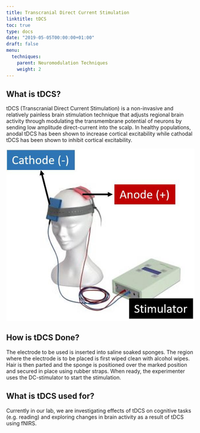 ```yaml
---
title: Transcranial Direct Current Stimulation
linktitle: tDCS
toc: true
type: docs
date: "2019-05-05T00:00:00+01:00"
draft: false
menu:
  techniques:
    parent: Neuromodulation Techniques
    weight: 2
---
```



## What is tDCS?
tDCS (Transcranial Direct Current Stimulation) is a non-invasive and relatively painless brain stimulation technique that adjusts regional brain activity through modulating the transmembrane potential of neurons by sending low amplitude direct-current into the scalp. 
In healthy populations, anodal tDCS has been shown to increase cortical excitability while cathodal tDCS has been shown to inhibit cortical excitability.

![jpg](/resources/techniques/tDCS.jpg)

## How is tDCS Done?
The electrode to be used is inserted into saline soaked sponges. The region where the electrode is to be placed is first wiped clean with alcohol wipes. Hair is then parted and the sponge is positioned over the marked position and secured in place using rubber straps. 
When ready, the experimenter uses the DC-stimulator to start the stimulation.

## What is tDCS used for?
Currently in our lab, we are investigating effects of tDCS on cognitive tasks (e.g. reading) and exploring changes in brain activity as a result of tDCS using fNIRS.
